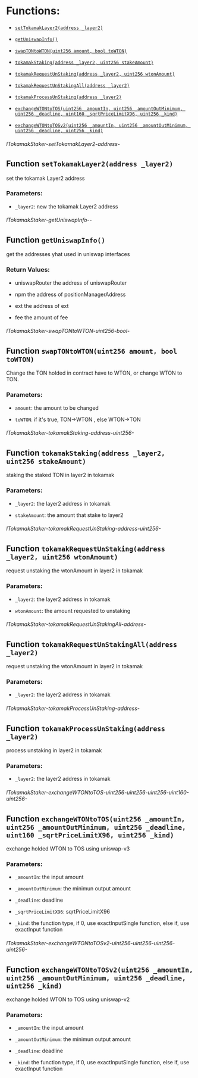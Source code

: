 # Functions:

- [`setTokamakLayer2(address _layer2)`](#ITokamakStaker-setTokamakLayer2-address-)

- [`getUniswapInfo()`](#ITokamakStaker-getUniswapInfo--)

- [`swapTONtoWTON(uint256 amount, bool toWTON)`](#ITokamakStaker-swapTONtoWTON-uint256-bool-)

- [`tokamakStaking(address _layer2, uint256 stakeAmount)`](#ITokamakStaker-tokamakStaking-address-uint256-)

- [`tokamakRequestUnStaking(address _layer2, uint256 wtonAmount)`](#ITokamakStaker-tokamakRequestUnStaking-address-uint256-)

- [`tokamakRequestUnStakingAll(address _layer2)`](#ITokamakStaker-tokamakRequestUnStakingAll-address-)

- [`tokamakProcessUnStaking(address _layer2)`](#ITokamakStaker-tokamakProcessUnStaking-address-)

- [`exchangeWTONtoTOS(uint256 _amountIn, uint256 _amountOutMinimum, uint256 _deadline, uint160 _sqrtPriceLimitX96, uint256 _kind)`](#ITokamakStaker-exchangeWTONtoTOS-uint256-uint256-uint256-uint160-uint256-)

- [`exchangeWTONtoTOSv2(uint256 _amountIn, uint256 _amountOutMinimum, uint256 _deadline, uint256 _kind)`](#ITokamakStaker-exchangeWTONtoTOSv2-uint256-uint256-uint256-uint256-)

###### ITokamakStaker-setTokamakLayer2-address-

## Function `setTokamakLayer2(address _layer2)`

set the tokamak Layer2 address

### Parameters:

- `_layer2`: new the tokamak Layer2 address

###### ITokamakStaker-getUniswapInfo--

## Function `getUniswapInfo()`

get the addresses yhat used in uniswap interfaces

### Return Values:

- uniswapRouter the address of uniswapRouter

- npm the address of positionManagerAddress

- ext the address of ext

- fee the amount of fee

###### ITokamakStaker-swapTONtoWTON-uint256-bool-

## Function `swapTONtoWTON(uint256 amount, bool toWTON)`

Change the TON holded in contract have to WTON, or change WTON to TON.

### Parameters:

- `amount`: the amount to be changed

- `toWTON`: if it's true, TON->WTON , else WTON->TON

###### ITokamakStaker-tokamakStaking-address-uint256-

## Function `tokamakStaking(address _layer2, uint256 stakeAmount)`

 staking the staked TON in layer2 in tokamak

### Parameters:

- `_layer2`: the layer2 address in tokamak

- `stakeAmount`: the amount that stake to layer2

###### ITokamakStaker-tokamakRequestUnStaking-address-uint256-

## Function `tokamakRequestUnStaking(address _layer2, uint256 wtonAmount)`

 request unstaking the wtonAmount in layer2 in tokamak

### Parameters:

- `_layer2`: the layer2 address in tokamak

- `wtonAmount`: the amount requested to unstaking

###### ITokamakStaker-tokamakRequestUnStakingAll-address-

## Function `tokamakRequestUnStakingAll(address _layer2)`

 request unstaking the wtonAmount in layer2 in tokamak

### Parameters:

- `_layer2`: the layer2 address in tokamak

###### ITokamakStaker-tokamakProcessUnStaking-address-

## Function `tokamakProcessUnStaking(address _layer2)`

process unstaking in layer2 in tokamak

### Parameters:

- `_layer2`: the layer2 address in tokamak

###### ITokamakStaker-exchangeWTONtoTOS-uint256-uint256-uint256-uint160-uint256-

## Function `exchangeWTONtoTOS(uint256 _amountIn, uint256 _amountOutMinimum, uint256 _deadline, uint160 _sqrtPriceLimitX96, uint256 _kind)`

exchange holded WTON to TOS using uniswap-v3

### Parameters:

- `_amountIn`: the input amount

- `_amountOutMinimum`: the minimun output amount

- `_deadline`: deadline

- `_sqrtPriceLimitX96`: sqrtPriceLimitX96

- `_kind`: the function type, if 0, use exactInputSingle function, else if, use exactInput function

###### ITokamakStaker-exchangeWTONtoTOSv2-uint256-uint256-uint256-uint256-

## Function `exchangeWTONtoTOSv2(uint256 _amountIn, uint256 _amountOutMinimum, uint256 _deadline, uint256 _kind)`

exchange holded WTON to TOS using uniswap-v2

### Parameters:

- `_amountIn`: the input amount

- `_amountOutMinimum`: the minimun output amount

- `_deadline`: deadline

- `_kind`: the function type, if 0, use exactInputSingle function, else if, use exactInput function
